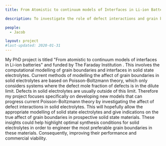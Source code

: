 ```yaml
---
title: From Atomistic to continuum models of Interfaces in Li-ion Batteries

description: To investigate the role of defect interactions and grain boundaries in Li-ion solid state electrolytes. By elucidating the effects of these two structural components, space-charge regions in these materials can hopefully be appropriately modelled; thus allowing for the true resistive effect of grain boundaries to be understood. 

people:
  - Jacob

layout: project
#last-updated: 2020-01-31
---
```


My PhD project is titled "From atomistic to continuum models of interfaces in Li-ion batteries" and funded by The Faraday Institution . This involves the computational modelling of grain boundaries and interfaces in solid state electrolytes. Current methods of modelling the affect of grain boundaries in solid electrolytes are based on Poisson-Boltzmann theory, which only considers systems where the defect mole fraction of defects is in the dilute limit. Defects in solid electrolytes are usually outside of this limit. Therefore my project focuses specifically on developing new models that can progress current Poisson-Boltzmann theory by investigating the affect of defect interactions in solid electrolytes. This will hopefully allow the appropriate modelling of solid state electrolytes and give indications on the true affect of grain boundaries in prospective solid state materials. These insights could help highlight optimal synthesis conditions for solid electrolytes in order to engineer the most preferable grain boundaries in these materials. Consequently, improving their performance and commercial viability.
